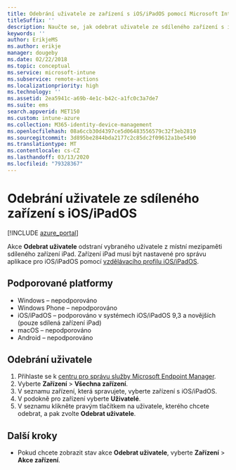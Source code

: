 ```yaml
---
title: Odebrání uživatele ze zařízení s iOS/iPadOS pomocí Microsoft Intune
titleSuffix: ''
description: Naučte se, jak odebrat uživatele ze sdíleného zařízení s iOS nebo iPadOS v Intune.
keywords: ''
author: ErikjeMS
ms.author: erikje
manager: dougeby
ms.date: 02/22/2018
ms.topic: conceptual
ms.service: microsoft-intune
ms.subservice: remote-actions
ms.localizationpriority: high
ms.technology: ''
ms.assetid: 2ea5941c-a69b-4e1c-b42c-a1fc0c3a7de7
ms.suite: ems
search.appverid: MET150
ms.custom: intune-azure
ms.collection: M365-identity-device-management
ms.openlocfilehash: 08a6ccb30d4397ce5d06483556579c32f3eb2819
ms.sourcegitcommit: 3d895be2844bda2177c2c85dc2f09612a1be5490
ms.translationtype: MT
ms.contentlocale: cs-CZ
ms.lasthandoff: 03/13/2020
ms.locfileid: "79328367"
---
```

# <a name="remove-a-user-from-a-shared-iosipados-device"></a>Odebrání uživatele ze sdíleného zařízení s iOS/iPadOS


[!INCLUDE [azure_portal](../includes/azure_portal.md)]

Akce **Odebrat uživatele** odstraní vybraného uživatele z místní mezipaměti sdíleného zařízení iPad. Zařízení iPad musí být nastavené pro správu aplikace pro iOS/iPadOS pomocí [vzdělávacího profilu iOS/iPadOS](../fundamentals/education-settings-configure-ios.md). 

## <a name="supported-platforms"></a>Podporované platformy

- Windows – nepodporováno
- Windows Phone – nepodporováno
- iOS/iPadOS – podporováno v systémech iOS/iPadOS 9,3 a novějších (pouze sdílená zařízení iPad)
- macOS – nepodporováno
- Android – nepodporováno

## <a name="remove-a-user"></a>Odebrání uživatele

1. Přihlaste se k [centru pro správu služby Microsoft Endpoint Manager](https://go.microsoft.com/fwlink/?linkid=2109431).
2. Vyberte **Zařízení** > **Všechna zařízení**.
3. V seznamu zařízení, která spravujete, vyberte zařízení s iOS/iPadOS.
4. V podokně pro zařízení vyberte **Uživatelé**.
5. V seznamu klikněte pravým tlačítkem na uživatele, kterého chcete odebrat, a pak zvolte **Odebrat uživatele**.

## <a name="next-steps"></a>Další kroky

- Pokud chcete zobrazit stav akce **Odebrat uživatele**, vyberte **Zařízení** > **Akce zařízení**.
